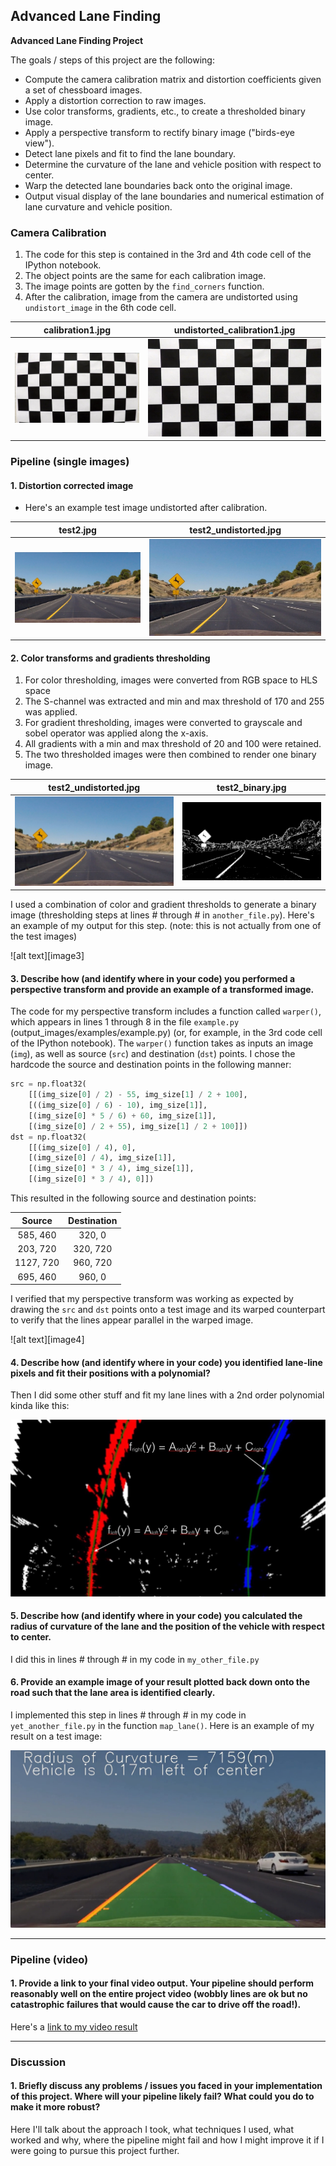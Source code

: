 ## Advanced Lane Finding

**Advanced Lane Finding Project**

The goals / steps of this project are the following:

* Compute the camera calibration matrix and distortion coefficients given a set of chessboard images.
* Apply a distortion correction to raw images.
* Use color transforms, gradients, etc., to create a thresholded binary image.
* Apply a perspective transform to rectify binary image ("birds-eye view").
* Detect lane pixels and fit to find the lane boundary.
* Determine the curvature of the lane and vehicle position with respect to center.
* Warp the detected lane boundaries back onto the original image.
* Output visual display of the lane boundaries and numerical estimation of lane curvature and vehicle position.

[//]: # (Image References)

[undistorted_calibration1]: ./output_images/calibration1.jpg "undistorted_calibration1.jpg"
[calibration1]: ./camera_cal/calibration1.jpg "calibration1.jpg"
[test2]: ./test_images/test2.jpg "test2.jpg"
[test2_undistorted]: ./output_images/test2_undistorted.jpg "test2_undistorted.jpg"
[test2_binary]: ./output_images/test2_binary.jpg "test2_binary.jpg"
[image5]: ./examples/color_fit_lines.jpg "Fit Visual"
[image6]: ./examples/example_output.jpg "Output"
[video1]: ./project_video.mp4 "Video"

### Camera Calibration

1. The code for this step is contained in the 3rd and 4th code cell of the IPython notebook.
2. The object points are the same for each calibration image.
3. The image points are gotten by the `find_corners` function.
4. After the calibration, image from the camera are undistorted using `undistort_image` in the 6th code cell.

| **calibration1.jpg** | **undistorted_calibration1.jpg** |
|:--------------------:|:--------------------------------:|
|![alt text][calibration1] | ![alt text][undistorted_calibration1]


### Pipeline (single images)

#### 1. Distortion corrected image

* Here's an example test image undistorted after calibration.

| **test2.jpg** | **test2_undistorted.jpg** |
|:--------------------:|:--------------------------------:|
|![alt text][test2] | ![alt text][test2_undistorted]

#### 2. Color transforms and gradients thresholding

1. For color thresholding, images were converted from RGB space to HLS space
2. The S-channel was extracted and min and max threshold of 170 and 255 was applied.
3. For gradient thresholding, images were converted to grayscale and sobel operator was applied along the x-axis.
4. All gradients with a min and max threshold of 20 and 100 were retained.
5. The two thresholded images were then combined to render one binary image.

| **test2_undistorted.jpg** | **test2_binary.jpg** |
|:--------------------:|:--------------------------------:|
|![alt text][test2_undistorted] | ![alt text][test2_binary]


I used a combination of color and gradient thresholds to generate a binary image (thresholding steps at lines # through # in `another_file.py`).  Here's an example of my output for this step.  (note: this is not actually from one of the test images)

![alt text][image3]

#### 3. Describe how (and identify where in your code) you performed a perspective transform and provide an example of a transformed image.

The code for my perspective transform includes a function called `warper()`, which appears in lines 1 through 8 in the file `example.py` (output_images/examples/example.py) (or, for example, in the 3rd code cell of the IPython notebook).  The `warper()` function takes as inputs an image (`img`), as well as source (`src`) and destination (`dst`) points.  I chose the hardcode the source and destination points in the following manner:

```python
src = np.float32(
    [[(img_size[0] / 2) - 55, img_size[1] / 2 + 100],
    [((img_size[0] / 6) - 10), img_size[1]],
    [(img_size[0] * 5 / 6) + 60, img_size[1]],
    [(img_size[0] / 2 + 55), img_size[1] / 2 + 100]])
dst = np.float32(
    [[(img_size[0] / 4), 0],
    [(img_size[0] / 4), img_size[1]],
    [(img_size[0] * 3 / 4), img_size[1]],
    [(img_size[0] * 3 / 4), 0]])
```

This resulted in the following source and destination points:

| Source        | Destination   | 
|:-------------:|:-------------:| 
| 585, 460      | 320, 0        | 
| 203, 720      | 320, 720      |
| 1127, 720     | 960, 720      |
| 695, 460      | 960, 0        |

I verified that my perspective transform was working as expected by drawing the `src` and `dst` points onto a test image and its warped counterpart to verify that the lines appear parallel in the warped image.

![alt text][image4]

#### 4. Describe how (and identify where in your code) you identified lane-line pixels and fit their positions with a polynomial?

Then I did some other stuff and fit my lane lines with a 2nd order polynomial kinda like this:

![alt text][image5]

#### 5. Describe how (and identify where in your code) you calculated the radius of curvature of the lane and the position of the vehicle with respect to center.

I did this in lines # through # in my code in `my_other_file.py`

#### 6. Provide an example image of your result plotted back down onto the road such that the lane area is identified clearly.

I implemented this step in lines # through # in my code in `yet_another_file.py` in the function `map_lane()`.  Here is an example of my result on a test image:

![alt text][image6]

---

### Pipeline (video)

#### 1. Provide a link to your final video output.  Your pipeline should perform reasonably well on the entire project video (wobbly lines are ok but no catastrophic failures that would cause the car to drive off the road!).

Here's a [link to my video result](./project_video.mp4)

---

### Discussion

#### 1. Briefly discuss any problems / issues you faced in your implementation of this project.  Where will your pipeline likely fail?  What could you do to make it more robust?

Here I'll talk about the approach I took, what techniques I used, what worked and why, where the pipeline might fail and how I might improve it if I were going to pursue this project further.  
